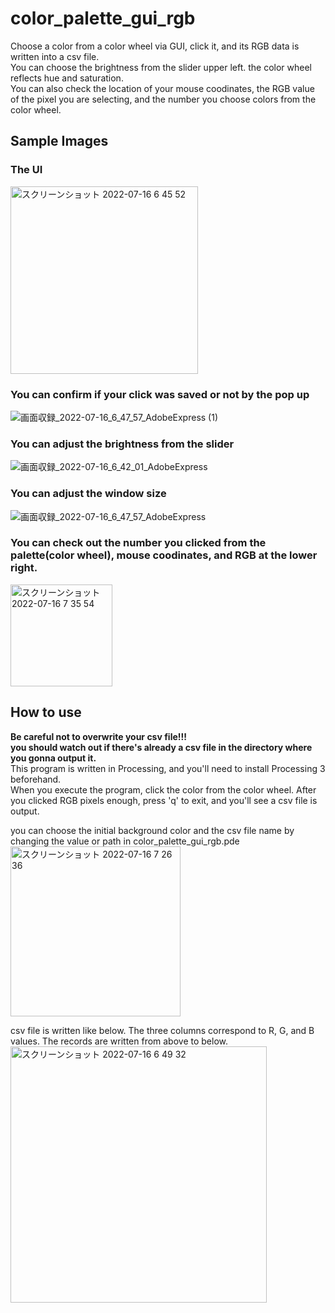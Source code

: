# color_palette_gui_rgb
Choose a color from a color wheel via GUI, click it, and its RGB data is written into a csv file.  
You can choose the brightness from the slider upper left. the color wheel reflects hue and saturation.  
You can also check the location of your mouse coodinates, the RGB value of the pixel you are selecting, and the number you choose colors from the color wheel.  

## Sample Images
### The UI
<img width="300" alt="スクリーンショット 2022-07-16 6 45 52" src="https://user-images.githubusercontent.com/39507181/179316915-a6bf54de-1416-40f5-a31c-58fd6426574c.png">

### You can confirm if your click was saved or not by the pop up 
![画面収録_2022-07-16_6_47_57_AdobeExpress (1)](https://user-images.githubusercontent.com/39507181/179319503-2e5e282c-f88f-41b3-9e90-4298b6b89767.gif)


### You can adjust the brightness from the slider
![画面収録_2022-07-16_6_42_01_AdobeExpress](https://user-images.githubusercontent.com/39507181/179317971-967ab059-d0a8-4331-b991-52b614b86c6c.gif)


### You can adjust the window size
![画面収録_2022-07-16_6_47_57_AdobeExpress](https://user-images.githubusercontent.com/39507181/179318464-da0b26ab-f14a-44eb-b9b1-7da73a009cb0.gif)

### You can check out the number you clicked from the palette(color wheel), mouse coodinates, and RGB at the lower right. 
<img width="163" alt="スクリーンショット 2022-07-16 7 35 54" src="https://user-images.githubusercontent.com/39507181/179320564-7c06b375-b6aa-4c5b-9256-8c6e219cc113.png">


## How to use
**Be careful not to overwrite your csv file!!!**  
**you should watch out if there's already a csv file in the directory where you gonna output it.**  
This program is written in Processing, and you'll need to install Processing 3 beforehand.  
When you execute the program, click the color from the color wheel.
After you clicked RGB pixels enough, press 'q' to exit, and you'll see a csv file is output.  


you can choose the initial background color and the csv file name by changing the value or path in color_palette_gui_rgb.pde
<img width="272" alt="スクリーンショット 2022-07-16 7 26 36" src="https://user-images.githubusercontent.com/39507181/179319187-d2e2ec6a-765c-4ca4-aa66-2b4cb3487bb3.png">


csv file is written like below. The three columns correspond to R, G, and B values. The records are written from above to below.  
<img width="410" alt="スクリーンショット 2022-07-16 6 49 32" src="https://user-images.githubusercontent.com/39507181/179318831-d214ad07-b132-47ef-af4e-f685dd47236e.png">



